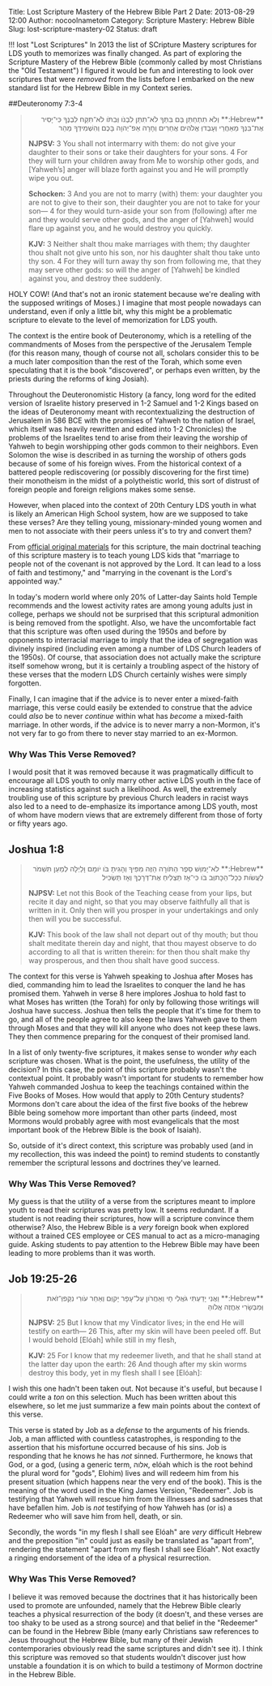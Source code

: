 Title: Lost Scripture Mastery of the Hebrew Bible Part 2
Date: 2013-08-29 12:00
Author: nocoolnametom
Category: Scripture Mastery: Hebrew Bible
Slug: lost-scripture-mastery-02
Status: draft

!!! lost "Lost Scriptures"
    In 2013 the list of SCripture Mastery scriptures for LDS youth to memorizes was finally changed.  As part of exploring the Scripture Mastery of the Hebrew Bible (commonly called by most Christians the "Old Testament") I figured it would be fun and interesting to look over scriptures that were *removed* from the lists before I embarked on the new standard list for the Hebrew Bible in my Context series.

##Deuteronomy 7:3-4
> <div dir="rtl">**Hebrew:**
> וְלֹא תִתְחַתֵּן בָּם בִּתְּךָ לֹא־תִתֵּן לִבְנֹו וְּבִתֹּו לֹא־תִקַּח לִבְנֶךָ
> כִּי־יָסִיר אֶת־בִּנְךָ מֵאַחֲרַי וְעָבְדוְּ אֱלֹהִים אֲחֵרִים וְחָרָה אַפ־יְהוָה בָּכֶם וְהִשְׁמִידְךָ מַהֵר</div>
>
> **NJPSV:**
> <span>3</span> You shall not intermarry with them: do not give your daughter to their sons or take their daughters for your sons. <span>4</span> For they will turn your children away from Me to worship other gods, and [Yahweh’s] anger will blaze forth against you and He will promptly wipe you out.
>
> **Schocken:**
> <span>3</span> And you are not to marry (with) them: your daughter you are not to give to their son, their daughter you are not to take for your son— <span>4</span> for they would turn-aside your son from (following) after me and they would serve other gods, and the anger of [Yahweh] would flare up against you, and he would destroy you quickly.
>
> **KJV:**
> <span>3</span> Neither shalt thou make marriages with them; thy daughter thou shalt not give unto his son, nor his daughter shalt thou take unto thy son. <span>4</span> For they will turn away thy son from following me, that they may serve other gods: so will the anger of [Yahweh] be kindled against you, and destroy thee suddenly.

HOLY COW!  (And that's not an ironic statement because we're dealing with the supposed writings of Moses.)  I imagine that most people nowadays can understand, even if only a little bit, why this might be a problematic scripture to elevate to the level of memorization for LDS youth.

The context is the entire book of Deuteronomy, which is a retelling of the commandments of Moses from the perspective of the Jerusalem Temple (for this reason many, though of course not all, scholars consider this to be a much later composition than the rest of the Torah, which some even speculating that it is the book "discovered", or perhaps even written, by the priests during the reforms of king Josiah).

Throughout the Deuteronomistic History (a fancy, long word for the edited version of Israelite history preserved in 1-2 Samuel and 1-2 Kings based on the ideas of Deuteronomy meant with recontextualizing the destruction of Jerusalem in 586 BCE with the promises of Yahweh to the nation of Israel, which itself was heavily rewritten and edited into 1-2 Chronicles) the problems of the Israelites tend to arise from their leaving the worship of Yahweh to begin worshipping other gods common to their neighbors.  Even Solomon the wise is described in as turning the worship of others gods because of some of his foreign wives.  From the historical context of a battered people rediscovering (or possibly discovering for the first time) their monotheism in the midst of a polytheistic world, this sort of distrust of foreign people and foreign religions makes some sense.

However, when placed into the context of 20th Century LDS youth in what is likely an American High School system, how are we supposed to take these verses?  Are they telling young, missionary-minded young women and men to not associate with their peers unless it's to try and convert them?

From [official original materials](https://si.lds.org/bc/seminary/content/library/student-resources/ot/old-testament-scripture-mastery_eng.pdf?icid=osd) for this scripture, the main doctrinal teaching of this scripture mastery is to teach young LDS kids that "marriage to people not of the covenant is not approved by the Lord. It can lead to  a loss of faith and testimony," and "marrying in the covenant is the Lord's appointed way."

In today's modern world where only 20% of Latter-day Saints hold Temple recommends and the lowest activity rates are among young adults just in college, perhaps we should not be surprised that this scriptural admonition is being removed from the spotlight.  Also, we have the uncomfortable fact that this scripture was often used during the 1950s and before by opponents to interracial marriage to imply that the idea of segregation was divinely inspired (including even among a number of LDS Church leaders of the 1950s).  Of course, that association does not actually make the scripture itself somehow wrong, but it is certainly a troubling aspect of the history of these verses that the modern LDS Church certainly wishes were simply forgotten.

Finally, I can imagine that if the advice is to never enter a mixed-faith marriage, this verse could easily be extended to construe that the advice could *also* be to never *continue* within  what has *become* a mixed-faith marriage.  In other words, if the advice is to never marry a non-Mormon, it's not very far to go from there to never stay married to an ex-Mormon.

### Why Was This Verse Removed?
I would posit that it was removed because it was pragmatically difficult to encourage all LDS youth to only marry other active LDS youth in the face of increasing statistics against such a likelihood.  As well, the extremely troubling use of this scripture by previous Church leaders in racist ways also led to a need to de-emphasize its importance among LDS youth, most of whom have modern views that are extremely different from those of forty or fifty years ago.

## Joshua 1:8
> <div dir="rtl">**Hebrew:**
> לֹא־יָמוְּשׁ סֵפֶר הַתֹּורָה הַזֶּה מִפִּיךָ וְהָגִיתָ בֹּו יֹומָם וָלַיְלָה לְמַעַן תִּשְׁמֹר לַעֲשֹׂות כְּכָל־הַכָּתוְּב בֹּו כִּי־אָז תַּצְלִיחַ אֶת־דְּרָכֶךָ וְאָז תַּשְׂכִּיל</div>
>
> **NJPSV:**
> Let not this Book of the Teaching cease from your lips, but recite it day and night, so that you may observe faithfully all that is written in it. Only then will you prosper in your undertakings and only then will you be successful.
>
> **KJV:**
> This book of the law shall not depart out of thy mouth; but thou shalt meditate therein day and night, that thou mayest observe to do according to all that is written therein: for then thou shalt make thy way prosperous, and then thou shalt have good success.

The context for this verse is Yahweh speaking to Joshua after Moses has died, commanding him to lead the Israelites to conquer the land he has promised them.  Yahweh in verse 8 here implores Joshua to hold fast to what Moses has written (the Torah) for only by following those writings will Joshua have success.  Joshua then tells the people that it's time for them to go, and all of the people agree to also keep the laws Yahweh gave to them through Moses and that they will kill anyone who does not keep these laws.  They then commence preparing for the conquest of their promised land.

In a list of only twenty-five scriptures, it makes sense to wonder *why* each scripture was chosen.  What is the point, the usefulness, the utility of the decision?  In this case, the point of this scripture probably wasn't the contextual point.  It probably wasn't important for students to remember how Yahweh commanded Joshua to keep the teachings contained within the Five Books of Moses.  How would that apply to 20th Century students?  Mormons don't care about the idea of the first five books of the hebrew Bible being somehow more important than other parts (indeed, most Mormons would probably agree with most evangelicals that the most important book of the Hebrew Bible is the book of Isaiah).

So, outside of it's direct context, this scripture was probably used (and in my recollection, this was indeed the point) to remind students to constantly remember the scriptural lessons and doctrines they've learned.

### Why Was This Verse Removed?
My guess is that the utility of a verse from the scriptures meant to implore youth to read their scriptures was pretty low.  It seems redundant.  If a student is not reading their scriptures, how will a scripture convince them otherwise?  Also, the Hebrew Bible is a *very* foreign book when explored without a trained CES employee or CES manual to act as a micro-managing guide.  Asking students to pay attention to the Hebrew Bible may have been leading to more problems than it was worth.

## Job 19:25-26

> <div dir="rtl">**Hebrew:**
> וַאֲנִי יָדַעְתִּי גֹּאֲלִי חָי וְאַחֲרֹון עַל־עָפָר יָקוְּם
> וְאַחַר עֹורִי נִקְּפוְּ־זֹאת וְּמִבְּשָׂרִי אֶחֱזֶה אֱלֹוהַּ</div>
>
> **NJPSV:**
> 25 But I know that my Vindicator lives; in the end He will testify on earth—
> 26 This, after my skin will have been peeled off. But I would behold [Elóah] while still in my flesh,
>
> **KJV:**
> 25 For I know that my redeemer liveth, and that he shall stand at the latter day upon the earth:
> 26 And though after my skin worms destroy this body, yet in my flesh shall I see [Elóah]:

I wish this one hadn't been taken out.  Not because it's useful, but because I could write a *ton* on this selection.  Much has been written about this elsewhere, so let me just summarize a few main points about the context of this verse.

This verse is stated by Job as a *defense* to the arguments of his friends.  Job, a man afflicted with countless catastrophes, is responding to the assertion that his misfortune occurred because of his sins.  Job is responding that he knows he has *not* sinned.  Furthermore, he knows that God, or a god, (using a generic term, אלוה, elóah which is the root behind the plural word for "gods", Elohim) lives and will redeem him from his present situation (which happens near the very end of the book).  This is the meaning of the word used in the King James Version, "Redeemer".  Job is testifying that Yahweh will rescue him from the illnesses and sadnesses that have befallen him.  Job is *not* testifying of how Yahweh has (or is) a Redeemer who will save him from hell, death, or sin.

Secondly, the words "in my flesh I shall see Elóah" are *very* difficult Hebrew and the preposition "in" could just as easily be translated as "apart from", rendering the statement "apart from my flesh I shall see Elóah".  Not exactly a ringing endorsement of the idea of a physical resurrection.

### Why Was This Verse Removed?
I believe it was removed because the doctrines that it has historically been used to promote are unfounded, namely that the Hebrew Bible clearly teaches a physical resurrection of the body (it doesn't, and these verses are too shaky to be used as a strong source) and that belief in the "Redeemer" can be found in the Hebrew Bible (many early Christians saw references to Jesus throughout the Hebrew Bible, but many of their Jewish contemporaries obviously read the same scriptures and didn't see it).  I think this scripture was removed so that students wouldn't discover just how unstable a foundation it is on which to build a testimony of Mormon doctrine in the Hebrew Bible.
